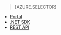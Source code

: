 ﻿> [AZURE.SELECTOR]
- [Portal](../articles/media-services/media-services-portal-get-started.md)
- [.NET SDK](../articles/media-services/media-services-dotnet-get-started.md)
- [REST API](../articles/media-services/media-services-rest-get-started.md)

